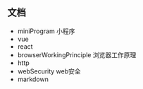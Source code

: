 ## 文档
- miniProgram 小程序
- vue
- react
- browserWorkingPrinciple 浏览器工作原理
- http
- webSecurity web安全
- markdown